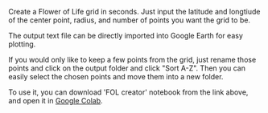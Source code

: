 Create a Flower of Life grid in seconds. Just input the latitude and longtiude of the center point, radius, and number of points you want the grid to be. 

The output text file can be directly imported into Google Earth for easy plotting.

If you would only like to keep a few points from the grid, just rename those points and click on the output folder and click "Sort A-Z". Then you can easily select the chosen points and move them into a new folder.

To use it, you can download 'FOL creator' notebook from the link above, and open it in [Google Colab](https://colab.research.google.com/).



